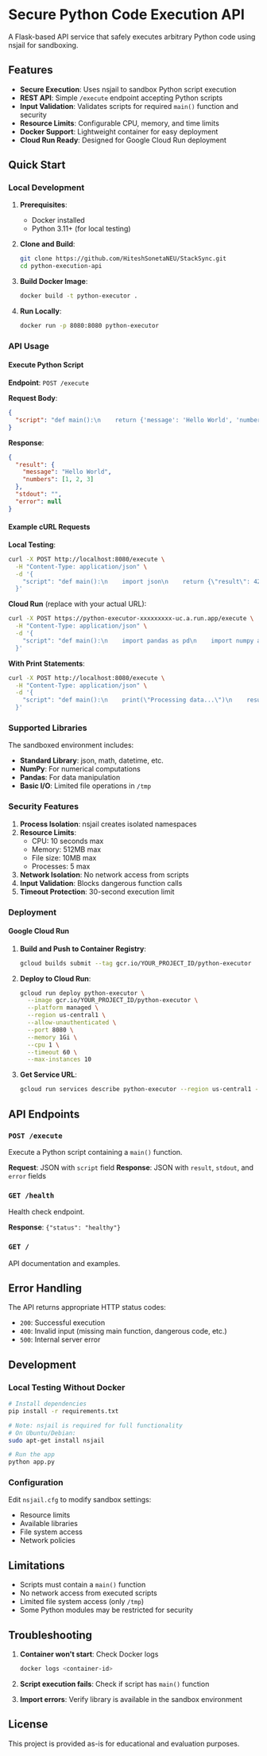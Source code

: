 # Secure Python Code Execution API

A Flask-based API service that safely executes arbitrary Python code using nsjail for sandboxing.

## Features

- **Secure Execution**: Uses nsjail to sandbox Python script execution
- **REST API**: Simple `/execute` endpoint accepting Python scripts
- **Input Validation**: Validates scripts for required `main()` function and security
- **Resource Limits**: Configurable CPU, memory, and time limits
- **Docker Support**: Lightweight container for easy deployment
- **Cloud Run Ready**: Designed for Google Cloud Run deployment

## Quick Start

### Local Development

1. **Prerequisites**:
   - Docker installed
   - Python 3.11+ (for local testing)

2. **Clone and Build**:
   ```bash
   git clone https://github.com/HiteshSonetaNEU/StackSync.git
   cd python-execution-api
   ```

3. **Build Docker Image**:
   ```bash
   docker build -t python-executor .
   ```

4. **Run Locally**:
   ```bash
   docker run -p 8080:8080 python-executor
   ```

### API Usage

#### Execute Python Script

**Endpoint**: `POST /execute`

**Request Body**:
```json
{
  "script": "def main():\n    return {'message': 'Hello World', 'numbers': [1, 2, 3]}"
}
```

**Response**:
```json
{
  "result": {
    "message": "Hello World", 
    "numbers": [1, 2, 3]
  },
  "stdout": "",
  "error": null
}
```

#### Example cURL Requests

**Local Testing**:
```bash
curl -X POST http://localhost:8080/execute \
  -H "Content-Type: application/json" \
  -d '{
    "script": "def main():\n    import json\n    return {\"result\": 42, \"message\": \"success\"}"
  }'
```

**Cloud Run** (replace with your actual URL):
```bash
curl -X POST https://python-executor-xxxxxxxxx-uc.a.run.app/execute \
  -H "Content-Type: application/json" \
  -d '{
    "script": "def main():\n    import pandas as pd\n    import numpy as np\n    data = pd.DataFrame({\"x\": [1,2,3], \"y\": [4,5,6]})\n    return {\"mean_x\": float(np.mean(data[\"x\"])), \"shape\": list(data.shape)}"
  }'
```

**With Print Statements**:
```bash
curl -X POST http://localhost:8080/execute \
  -H "Content-Type: application/json" \
  -d '{
    "script": "def main():\n    print(\"Processing data...\")\n    result = sum([1, 2, 3, 4, 5])\n    print(f\"Sum calculated: {result}\")\n    return {\"total\": result}"
  }'
```

### Supported Libraries

The sandboxed environment includes:
- **Standard Library**: json, math, datetime, etc.
- **NumPy**: For numerical computations
- **Pandas**: For data manipulation
- **Basic I/O**: Limited file operations in `/tmp`

### Security Features

1. **Process Isolation**: nsjail creates isolated namespaces
2. **Resource Limits**: 
   - CPU: 10 seconds max
   - Memory: 512MB max
   - File size: 10MB max
   - Processes: 5 max
3. **Network Isolation**: No network access from scripts
4. **Input Validation**: Blocks dangerous function calls
5. **Timeout Protection**: 30-second execution limit

### Deployment

#### Google Cloud Run

1. **Build and Push to Container Registry**:
   ```bash
   gcloud builds submit --tag gcr.io/YOUR_PROJECT_ID/python-executor
   ```

2. **Deploy to Cloud Run**:
   ```bash
   gcloud run deploy python-executor \
     --image gcr.io/YOUR_PROJECT_ID/python-executor \
     --platform managed \
     --region us-central1 \
     --allow-unauthenticated \
     --port 8080 \
     --memory 1Gi \
     --cpu 1 \
     --timeout 60 \
     --max-instances 10
   ```

3. **Get Service URL**:
   ```bash
   gcloud run services describe python-executor --region us-central1 --format 'value(status.url)'
   ```

## API Endpoints

### `POST /execute`
Execute a Python script containing a `main()` function.

**Request**: JSON with `script` field
**Response**: JSON with `result`, `stdout`, and `error` fields

### `GET /health`
Health check endpoint.

**Response**: `{"status": "healthy"}`

### `GET /`
API documentation and examples.

## Error Handling

The API returns appropriate HTTP status codes:
- `200`: Successful execution
- `400`: Invalid input (missing main function, dangerous code, etc.)
- `500`: Internal server error

## Development

### Local Testing Without Docker

```bash
# Install dependencies
pip install -r requirements.txt

# Note: nsjail is required for full functionality
# On Ubuntu/Debian:
sudo apt-get install nsjail

# Run the app
python app.py
```

### Configuration

Edit `nsjail.cfg` to modify sandbox settings:
- Resource limits
- Available libraries
- File system access
- Network policies

## Limitations

- Scripts must contain a `main()` function
- No network access from executed scripts
- Limited file system access (only `/tmp`)
- Some Python modules may be restricted for security

## Troubleshooting

1. **Container won't start**: Check Docker logs
   ```bash
   docker logs <container-id>
   ```

2. **Script execution fails**: Check if script has `main()` function

3. **Import errors**: Verify library is available in the sandbox environment

## License

This project is provided as-is for educational and evaluation purposes.
